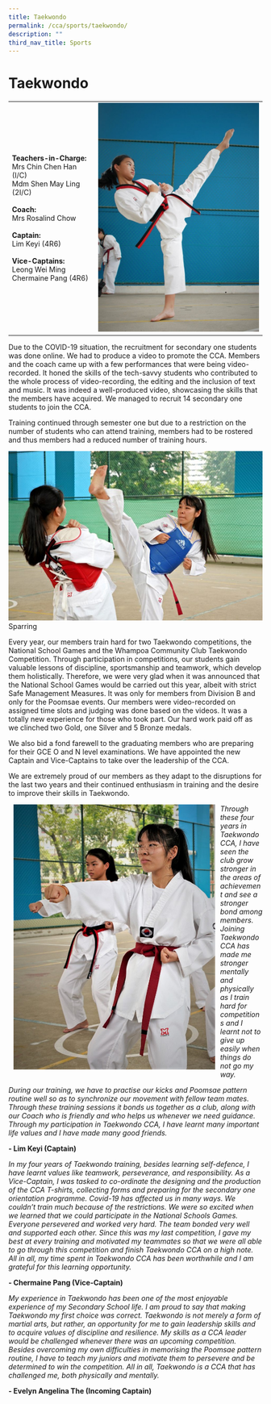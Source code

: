 ```yaml
---
title: Taekwondo
permalink: /cca/sports/taekwondo/
description: ""
third_nav_title: Sports
---
```

# Taekwondo




|  |  | 
| -------- | -------- | 
| **Teachers-in-Charge:** <br>Mrs Chin Chen Han (I/C) <br>Mdm Shen May Ling (2I/C)<br><br>**Coach:** <br>Mrs Rosalind Chow<br><br>**Captain:** <br>Lim Keyi (4R6)<br><br>**Vice-Captains:** <br>Leong Wei Ming <br>Chermaine Pang (4R6)     | <img src="/images/Cca/cca-tkd-i-Overhead-kick-720x1024.jpg" alt="TaeKwonDo" style="width:400px" />   | 



Due to the COVID-19 situation, the recruitment for secondary one students was done online. We had to produce a video to promote the CCA.  Members and the coach came up with a few performances that were being video-recorded. It honed the skills of the tech-savvy students who contributed to the whole process of video-recording, the editing and the inclusion of text and music. It was indeed a well-produced video, showcasing the skills that the members have acquired. We managed to recruit 14 secondary one students to join the CCA.

Training continued through semester one but due to a restriction on the number of students who can attend training, members had to be rostered and thus members had a reduced number of training hours.

![Sparring](/images/Cca/cca-tkd-i-Sparring-768x512.jpg)
Sparring

Every year, our members train hard for two Taekwondo competitions, the National School Games and the Whampoa Community Club Taekwondo Competition. Through participation in competitions, our students gain valuable lessons of discipline, sportsmanship and teamwork, which develop them holistically. Therefore, we were very glad when it was announced that the National School Games would be carried out this year, albeit with strict Safe Management Measures. It was only for members from Division B and only for the Poomsae events. Our members were video-recorded on assigned time slots and judging was done based on the videos. It was a totally new experience for those who took part. Our hard work paid off as we clinched two Gold, one Silver and 5 Bronze medals.

We also bid a fond farewell to the graduating members who are preparing for their GCE O and N level examinations. We have appointed the new Captain and Vice-Captains to take over the leadership of the CCA.

We are extremely proud of our members as they adapt to the disruptions for the last two years and their continued enthusiasm in training and the desire to improve their skills in Taekwondo.

<p style="float:left; margin: 0 10px">
<img src="/images/Cca/cca-tkd-i-Training-punches-768x1011.jpg" alt="TaeKwondo" style="width:400px" /></p>
<p style="text-align:justify">


*Through these four years in Taekwondo CCA, I have seen the club grow stronger in the areas of achievement and see a stronger bond among members. Joining Taekwondo CCA has made me stronger mentally and physically as I train hard for competitions and I learnt not to give up easily when things do not go my way.*

*During our training, we have to practise our kicks and Poomsae pattern routine well so as to synchronize our movement with fellow team mates. Through these training sessions it bonds us together as a club, along with our Coach who is friendly and who helps us whenever we need guidance. Through my participation in Taekwondo CCA, I have learnt many important life values and I have made many good friends.* </p>

**- Lim Keyi (Captain)**

 
*In my four years of Taekwondo training, besides learning self-defence, I have learnt values like teamwork, perseverance, and responsibility. As a Vice-Captain, I was tasked to co-ordinate the designing and the production of the CCA T-shirts, collecting forms and preparing for the secondary one orientation programme. Covid-19 has affected us in many ways. We couldn’t train much because of the restrictions. We were so excited when we learned that we could participate in the National Schools Games. Everyone persevered and worked very hard. The team bonded very well and supported each other. Since this was my last competition, I gave my best at every training and motivated my teammates so that we were all able to go through this competition and finish Taekwondo CCA on a high note. All in all, my time spent in Taekwondo CCA has been worthwhile and I am grateful for this learning opportunity.*

**- Chermaine Pang (Vice-Captain)**


*My experience in Taekwondo has been one of the most enjoyable experience of my Secondary School life. I am proud to say that making Taekwondo my first choice was correct. Taekwondo is not merely a form of martial arts, but rather, an opportunity for me to gain leadership skills and to acquire values of discipline and resilience. My skills as a CCA leader would be challenged whenever there was an upcoming competition. Besides overcoming my own difficulties in memorising the Poomsae pattern routine, I have to teach my juniors and motivate them to persevere and be determined to win the competition. All in all, Taekwondo is a CCA that has challenged me, both physically and mentally.*

**- Evelyn Angelina The (Incoming Captain)**